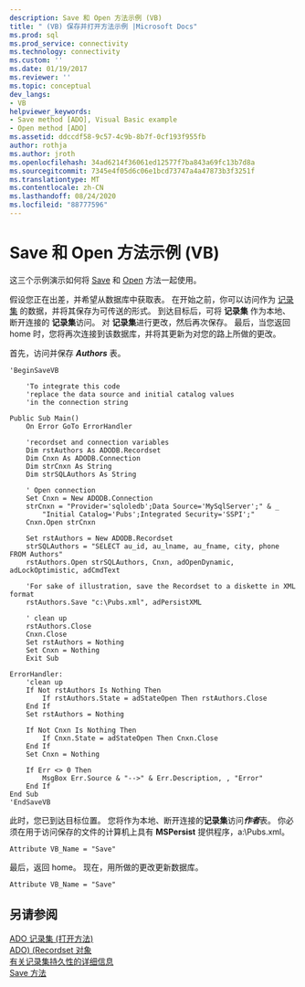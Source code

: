 ```yaml
---
description: Save 和 Open 方法示例 (VB)
title: " (VB) 保存并打开方法示例 |Microsoft Docs"
ms.prod: sql
ms.prod_service: connectivity
ms.technology: connectivity
ms.custom: ''
ms.date: 01/19/2017
ms.reviewer: ''
ms.topic: conceptual
dev_langs:
- VB
helpviewer_keywords:
- Save method [ADO], Visual Basic example
- Open method [ADO]
ms.assetid: ddccdf58-9c57-4c9b-8b7f-0cf193f955fb
author: rothja
ms.author: jroth
ms.openlocfilehash: 34ad6214f36061ed12577f7ba843a69fc13b7d8a
ms.sourcegitcommit: 7345e4f05d6c06e1bcd73747a4a47873b3f3251f
ms.translationtype: MT
ms.contentlocale: zh-CN
ms.lasthandoff: 08/24/2020
ms.locfileid: "88777596"
---
```

# <a name="save-and-open-methods-example-vb"></a>Save 和 Open 方法示例 (VB)
这三个示例演示如何将 [Save](./save-method.md) 和 [Open](./open-method-ado-recordset.md) 方法一起使用。  
  
 假设您正在出差，并希望从数据库中获取表。 在开始之前，你可以访问作为 [记录集](./recordset-object-ado.md) 的数据，并将其保存为可传送的形式。 到达目标后，可将 **记录集** 作为本地、断开连接的 **记录集**访问。 对 **记录集**进行更改，然后再次保存。 最后，当您返回 home 时，您将再次连接到该数据库，并将其更新为对您的路上所做的更改。  
  
 首先，访问并保存 ***Authors*** 表。  
  
```  
'BeginSaveVB  
  
    'To integrate this code  
    'replace the data source and initial catalog values  
    'in the connection string  
  
Public Sub Main()  
    On Error GoTo ErrorHandler  
  
    'recordset and connection variables  
    Dim rstAuthors As ADODB.Recordset  
    Dim Cnxn As ADODB.Connection  
    Dim strCnxn As String  
    Dim strSQLAuthors As String  
  
    ' Open connection  
    Set Cnxn = New ADODB.Connection  
    strCnxn = "Provider='sqloledb';Data Source='MySqlServer';" & _  
        "Initial Catalog='Pubs';Integrated Security='SSPI';"  
    Cnxn.Open strCnxn  
  
    Set rstAuthors = New ADODB.Recordset  
    strSQLAuthors = "SELECT au_id, au_lname, au_fname, city, phone FROM Authors"  
    rstAuthors.Open strSQLAuthors, Cnxn, adOpenDynamic, adLockOptimistic, adCmdText  
  
    'For sake of illustration, save the Recordset to a diskette in XML format  
    rstAuthors.Save "c:\Pubs.xml", adPersistXML  
  
    ' clean up  
    rstAuthors.Close  
    Cnxn.Close  
    Set rstAuthors = Nothing  
    Set Cnxn = Nothing  
    Exit Sub  
  
ErrorHandler:  
    'clean up  
    If Not rstAuthors Is Nothing Then  
        If rstAuthors.State = adStateOpen Then rstAuthors.Close  
    End If  
    Set rstAuthors = Nothing  
  
    If Not Cnxn Is Nothing Then  
        If Cnxn.State = adStateOpen Then Cnxn.Close  
    End If  
    Set Cnxn = Nothing  
  
    If Err <> 0 Then  
        MsgBox Err.Source & "-->" & Err.Description, , "Error"  
    End If  
End Sub  
'EndSaveVB  
```  
  
 此时，您已到达目标位置。 您将作为本地、断开连接的**记录集**访问***作者***表。 你必须在用于访问保存的文件的计算机上具有 **MSPersist** 提供程序，a:\Pubs.xml。  
  
```  
Attribute VB_Name = "Save"  
```  
  
 最后，返回 home。 现在，用所做的更改更新数据库。  
  
```  
Attribute VB_Name = "Save"  
```  
  
## <a name="see-also"></a>另请参阅  
 [ADO 记录集 (打开方法) ](./open-method-ado-recordset.md)   
 [ADO)  (Recordset 对象 ](./recordset-object-ado.md)   
 [有关记录集持久性的详细信息](../../guide/data/more-about-recordset-persistence.md)   
 [Save 方法](./save-method.md)